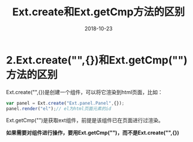 ﻿---
sidebar: auto
title: Ext.create和Ext.getCmp方法的区别
date: 2018-10-23
categories:
 - 前端
tags:
 - ExtJS
---

<Copyright link="https://imxiaolong.com/views/frontend/Ext.create和Ext.getCmp方法的区别.html" />

# 2.Ext.create("",{})和Ext.getCmp("")方法的区别

Ext.create("",{})是创建一个组件，可以将它渲染到html页面，比如：

```js
var panel = Ext.create("Ext.panel.Panel",{});
panel.render("el");// el为html页面元素的id
```

Ext.getCmp("")是获取ext组件，前提是该组件已在页面进行过渲染。

**如果需要对组件进行操作，要用Ext.getCmp("")，而不是Ext.create("",{})**
